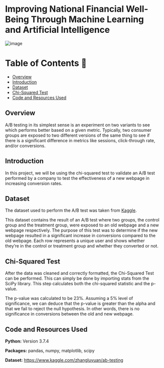 # Improving National Financial Well-Being Through Machine Learning and Artificial Intelligence

![image](https://therightnewsnetwork.com/wp-content/uploads/2019/03/TRNN-Revelations-Finance.png)

Table of Contents :bookmark_tabs:
=================
- [Overview](#overview)
- [Introduction](#introduction)
- [Dataset](#dataset)
- [Chi-Squared Test](#chi-squared-test)
- [Code and Resources Used](#code-and-resources-used)

## Overview
A/B testing in its simplest sense is an experiment on two variants to see which performs better based on a given metric. Typically, two consumer groups are exposed to two different versions of the same thing to see if there is a significant difference in metrics like sessions, click-through rate, and/or conversions.

## Introduction
In this project, we will be using the chi-squared test to validate an A/B test performed by a company to test the effectiveness of a new webpage in increasing conversion rates.

## Dataset
The dataset used to perform the A/B test was taken from [Kaggle](https://www.kaggle.com/zhangluyuan/ab-testing).

This dataset contains the result of an A/B test where two groups, the control group and the treatment group, were exposed to an old webpage and a new webpage respectively. The purpose of this test was to determine if the new webpage resulted in a significant increase in conversions compared to the old webpage. Each row represents a unique user and shows whether they’re in the control or treatment group and whether they converted or not.

## Chi-Squared Test
After the data was cleaned and correctly formatted, the Chi-Squared Test can be performed. This can simply be done by importing stats from the SciPy library. This step calculates both the chi-squared statistic and the p-value.

The p-value was calculated to be 23%. Assuming a 5% level of significance, we can deduce that the p-value is greater than the alpha and that we fail to reject the null hypothesis. In other words, there is no significance in conversions between the old and new webpage.

## Code and Resources Used
**Python:** Version 3.7.4

**Packages:** pandas, numpy, matplotlib, scipy

**Dataset:** https://www.kaggle.com/zhangluyuan/ab-testing
